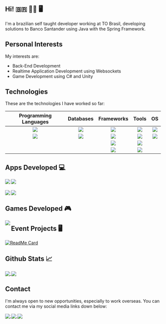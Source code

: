 ## Hi!  🇧🇷 👨‍💻 🖥️

I'm a brazilian self taught developer working at TO Brasil, developing solutions to Banco Santander using Java with the Spring Framework.


## Personal Interests
My interests are:

* Back-End Development
* Realtime Application Development using Websockets
* Game Development using C# and Unity

## Technologies
These are the technologies I have worked so far:

Programming Languages             |  Databases    | Frameworks | Tools | OS
:-------------------------:|:-------------------------:|:-------------------------:|:-------------------------:|:-------------------------:
![](https://img.shields.io/badge/C%23-239120?style=for-the-badge&logo=c-sharp&logoColor=white)  |  ![](https://img.shields.io/badge/SQLite-07405E?style=for-the-badge&logo=sqlite&logoColor=white) | ![](https://img.shields.io/badge/.NET-5C2D91?style=for-the-badge&logo=dot-net&logoColor=white)  | ![](https://img.shields.io/badge/Unity-100000?style=for-the-badge&logo=unity&logoColor=white) | ![](https://img.shields.io/badge/Windows-0078D6?style=for-the-badge&logo=windows&logoColor=white)
![](https://img.shields.io/badge/Java-ED8B00?style=for-the-badge&logo=java&logoColor=white) | ![](https://img.shields.io/badge/PostgreSQL-316192?style=for-the-badge&logo=postgresql&logoColor=white) | ![](https://img.shields.io/badge/Spring-6DB33F?style=for-the-badge&logo=spring&logoColor=white) | ![](https://img.shields.io/badge/Netlify-00C7B7?style=for-the-badge&logo=netlify&logoColor=white) | ![](https://img.shields.io/badge/Linux-FCC624?style=for-the-badge&logo=linux&logoColor=black) 
  [](Language) | [](Database)  | ![](https://img.shields.io/badge/Node.js-43853D?style=for-the-badge&logo=node-dot-js&logoColor=white) | ![](https://img.shields.io/badge/Docker-2CA5E0?style=for-the-badge&logo=docker&logoColor=white) | [](OS)
  [](Language) | [](Database)  | ![](https://img.shields.io/badge/Jekyll-CC0000?style=for-the-badge&logo=Jekyll&logoColor=white) | ![](https://img.shields.io/badge/Markdown-000000?style=for-the-badge&logo=markdown&logoColor=white) | [](OS)
  
  
  
  <!-- Table Structure:
      [](Language) | [](Database)  | [](Framework) | [](Tool) | [](OS)
  -->


## Apps Developed 💻  
<div>
  
<a href="https://github.com/mikxingu/WebSales">
  <img align="left" src="https://github-readme-stats.vercel.app/api/pin/?username=mikxingu&repo=WebSales&theme=highcontrast" />
</a>

<a href="https://github.com/mikxingu/dsdelivery-sds2">
  <img align="center" src="https://github-readme-stats.vercel.app/api/pin/?username=mikxingu&repo=dsdelivery-sds2&theme=highcontrast" />
</a>
  
</div>


####

<div> </div>
<a href="https://github.com/mikxingu/projeto-sds3">
  <img align="left" src="https://github-readme-stats.vercel.app/api/pin/?username=mikxingu&repo=projeto-sds3&theme=highcontrast" />
</a>

<a href="https://github.com/mikxingu/mikxingu.github.io">
  <img align="center" src="https://github-readme-stats.vercel.app/api/pin/?username=mikxingu&repo=mikxingu.github.io&theme=highcontrast" />
</a>

## Games Developed 🎮 

<a href="https://github.com/mikxingu/hexmap_editor">
  <img align="left" src="https://github-readme-stats.vercel.app/api/pin/?username=mikxingu&repo=hexmap_editor&theme=highcontrast" />
</a>


## Event Projects 🖥️

[![ReadMe Card](https://github-readme-stats.vercel.app/api/pin/?username=mikxingu&repo=happy&theme=highcontrast)](https://github.com/mikxingu/happy)


## Github Stats 📈

<a href="https://github.com/anuraghazra/github-readme-stats">
  <img align="center" src="https://github-readme-stats.vercel.app/api?username=mikxingu&show_icons=true&theme=highcontrast&hide=stars" />
</a>

<a href="https://github.com/mikxingu/github-readme-stats">
  <img align="center" src="https://github-readme-stats.vercel.app/api/top-langs/?username=mikxingu&layout=compact&theme=highcontrast&hide=ShaderLab" />
</a>

        

## Contact
I'm always open to new opportunities, especially to work overseas. You can contact me via my social media links down below:

<a href="mailto:michelalvs@gmail.com">
  <img align="center" src="https://img.shields.io/badge/Gmail-D14836?style=for-the-badge&logo=gmail&logoColor=white" />
</a>

<a href="https://www.linkedin.com/in/michel-alves-almeida-leite-84976315a/">
  <img align="center" src="https://img.shields.io/badge/LinkedIn-0077B5?style=for-the-badge&logo=linkedin&logoColor=white" />
</a>

<a href="https://www.instagram.com/mikeriderbr">
  <img align="center" src="https://img.shields.io/badge/Instagram-E4405F?style=for-the-badge&logo=instagram&logoColor=white" />
</a>
